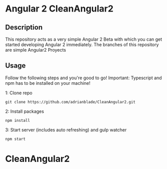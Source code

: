 # Angular 2 CleanAngular2

## Description
This repository acts as a very simple Angular 2 Beta  with which you can get started developing Angular 2 immediately.
The branches of this repository are simple Angular2 Proyects
## Usage
Follow the following steps and you're good to go! Important: Typescript and npm has to be installed on your machine!

1: Clone repo
```
git clone https://github.com/adrianblade/CleanAngular2.git
```
2: Install packages
```
npm install
```
3: Start server (includes auto refreshing) and gulp watcher
```
npm start
```
# CleanAngular2
